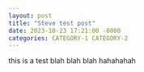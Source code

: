 ```yaml
---
layout: post
title: "Steve test post"
date: 2023-10-23 17:21:00 -0000
categories: CATEGORY-1 CATEGORY-2
---
```


this is a test
blah blah blah
hahahahah
